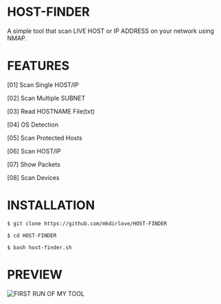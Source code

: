 # HOST-FINDER
A simple tool that scan LIVE HOST or IP ADDRESS on your network using NMAP.
#
# FEATURES
[01] Scan Single HOST/IP    

[02] Scan Multiple SUBNET     

[03] Read HOSTNAME File(txt)         

[04] OS Detection 

[05] Scan Protected Hosts

[06] Scan HOST/IP

[07] Show Packets

[08] Scan Devices
#
# INSTALLATION
`$ git clone https://github.com/mkdirlove/HOST-FINDER`

`$ cd HOST-FINDER`

`$ bash host-finder.sh`
#
# PREVIEW
![FIRST RUN OF MY TOOL](https://github.com/mkdirlove/HOST-FINDER/blob/master/1.png)
